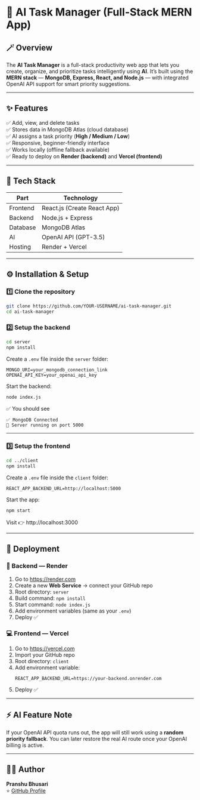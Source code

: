 # 🧠 AI Task Manager (Full-Stack MERN App)

## 🪄 Overview
The **AI Task Manager** is a full-stack productivity web app that lets you create, organize, and prioritize tasks intelligently using **AI**.
It’s built using the **MERN stack** — **MongoDB, Express, React, and Node.js** — with integrated OpenAI API support for smart priority suggestions.

---

## ✨ Features
✅ Add, view, and delete tasks  
✅ Stores data in MongoDB Atlas (cloud database)  
✅ AI assigns a task priority (**High / Medium / Low**)  
✅ Responsive, beginner-friendly interface  
✅ Works locally (offline fallback available)  
✅ Ready to deploy on **Render (backend)** and **Vercel (frontend)**  

---

## 🧩 Tech Stack
| Part | Technology |
|------|-------------|
| Frontend | React.js (Create React App) |
| Backend | Node.js + Express |
| Database | MongoDB Atlas |
| AI | OpenAI API (GPT-3.5) |
| Hosting | Render + Vercel |

---

## ⚙️ Installation & Setup

### 1️⃣ Clone the repository
```bash
git clone https://github.com/YOUR-USERNAME/ai-task-manager.git
cd ai-task-manager
```

### 2️⃣ Setup the backend
```bash
cd server
npm install
```

Create a `.env` file inside the `server` folder:
```
MONGO_URI=your_mongodb_connection_link
OPENAI_API_KEY=your_openai_api_key
```

Start the backend:
```bash
node index.js
```
✅ You should see
```
✅ MongoDB Connected
🚀 Server running on port 5000
```

---

### 3️⃣ Setup the frontend
```bash
cd ../client
npm install
```

Create a `.env` file inside the `client` folder:
```
REACT_APP_BACKEND_URL=http://localhost:5000
```

Start the app:
```bash
npm start
```
Visit 👉 http://localhost:3000

---

## 🚀 Deployment

### 🧠 Backend — Render
1. Go to https://render.com  
2. Create a new **Web Service** → connect your GitHub repo  
3. Root directory: `server`  
4. Build command: `npm install`  
5. Start command: `node index.js`  
6. Add environment variables (same as your `.env`)  
7. Deploy ✅  

### 💻 Frontend — Vercel
1. Go to https://vercel.com  
2. Import your GitHub repo  
3. Root directory: `client`  
4. Add environment variable:
   ```
   REACT_APP_BACKEND_URL=https://your-backend.onrender.com
   ```
5. Deploy ✅  

---

## ⚡ AI Feature Note
If your OpenAI API quota runs out, the app will still work using a **random priority fallback**.
You can later restore the real AI route once your OpenAI billing is active.

---


## 🧑‍💻 Author
**Pranshu Bhusari**  
⭐ [GitHub Profile](https://github.com/Pranshubhusari)
